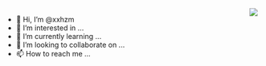 <img align="right" src="https://github-readme-stats.vercel.app/api?username=xxhzm&show_icons=true&icon_color=CE1D2D&text_color=718096&bg_color=ffffff&hide_title=true" />


- 👋 Hi, I’m @xxhzm
- 👀 I’m interested in ...
- 🌱 I’m currently learning ...
- 💞️ I’m looking to collaborate on ...
- 📫 How to reach me ...

